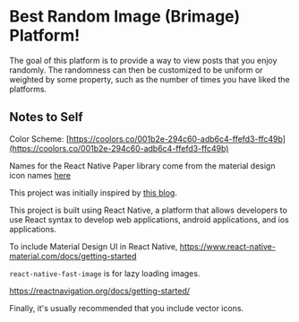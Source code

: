 # Best Random Image (Brimage) Platform!

The goal of this platform is to provide a way to view posts that you enjoy randomly. The randomness can then be customized to be uniform or weighted by some property, such as the number of times you have liked the platforms.

## Notes to Self

Color Scheme:
[https://coolors.co/001b2e-294c60-adb6c4-ffefd3-ffc49b](https://coolors.co/001b2e-294c60-adb6c4-ffefd3-ffc49b)

Names for the React Native Paper library come from the material design icon names [here](https://materialdesignicons.com/)

This project was initially inspired by [this blog](https://blog.codemagic.io/how-to-build-react-native-ui-app-with-material-ui/).

This project is built using React Native, a platform that allows developers to use React syntax to develop web applications, android applications, and ios applications.

To include Material Design UI in React Native, https://www.react-native-material.com/docs/getting-started

`react-native-fast-image` is for lazy loading images.

https://reactnavigation.org/docs/getting-started/

Finally, it's usually recommended that you include vector icons.
